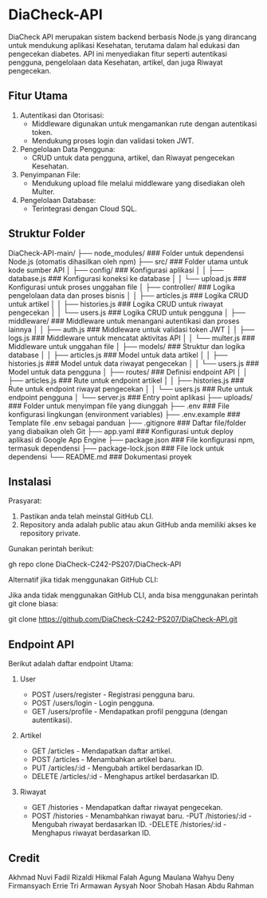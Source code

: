 # DiaCheck-API

DiaCheck API merupakan sistem backend berbasis Node.js yang dirancang untuk mendukung aplikasi Kesehatan, terutama dalam hal edukasi dan pengecekan diabetes. API ini menyediakan fitur seperti autentikasi pengguna, pengelolaan data Kesehatan, artikel, dan juga Riwayat pengecekan. 

## Fitur Utama

1. Autentikasi dan Otorisasi:
	- Middleware digunakan untuk mengamankan rute dengan 		autentikasi token.
	- Mendukung proses login dan validasi token JWT.
2. Pengelolaan Data Pengguna:
	- CRUD untuk data pengguna, artikel, dan Riwayat pengecekan 	Kesehatan.
3. Penyimpanan File:
	- Mendukung upload file melalui middleware yang disediakan 	oleh Multer.
4. Pengelolaan Database:
	-  Terintegrasi dengan Cloud SQL. 

## Struktur Folder

DiaCheck-API-main/
├── node_modules/         ### Folder untuk dependensi Node.js (otomatis dihasilkan oleh npm)
├── src/                  ### Folder utama untuk kode sumber API
│   ├── config/           ### Konfigurasi aplikasi
│   │   ├── database.js   ### Konfigurasi koneksi ke database
│   │   └── upload.js     ### Konfigurasi untuk proses unggahan file
│   ├── controller/       ### Logika pengelolaan data dan proses bisnis
│   │   ├── articles.js   ### Logika CRUD untuk artikel
│   │   ├── histories.js  ### Logika CRUD untuk riwayat pengecekan
│   │   └── users.js      ### Logika CRUD untuk pengguna
│   ├── middleware/       ### Middleware untuk menangani autentikasi dan proses lainnya
│   │   ├── auth.js       ### Middleware untuk validasi token JWT
│   │   ├── logs.js       ### Middleware untuk mencatat aktivitas API
│   │   └── multer.js     ### Middleware untuk unggahan file
│   ├── models/           ### Struktur dan logika database
│   │   ├── articles.js   ### Model untuk data artikel
│   │   ├── histories.js  ### Model untuk data riwayat pengecekan
│   │   └── users.js      ### Model untuk data pengguna
│   ├── routes/           ### Definisi endpoint API
│   │   ├── articles.js   ### Rute untuk endpoint artikel
│   │   ├── histories.js  ### Rute untuk endpoint riwayat pengecekan
│   │   └── users.js      ### Rute untuk endpoint pengguna
│   └── server.js         ### Entry point aplikasi
├── uploads/              ### Folder untuk menyimpan file yang diunggah
├── .env                  ### File konfigurasi lingkungan (environment variables)
├── .env.example          ### Template file .env sebagai panduan
├── .gitignore            ### Daftar file/folder yang diabaikan oleh Git
├── app.yaml              ### Konfigurasi untuk deploy aplikasi di Google App Engine
├── package.json          ### File konfigurasi npm, termasuk dependensi
├── package-lock.json     ### File lock untuk dependensi
└── README.md             ### Dokumentasi proyek

## Instalasi 

Prasyarat:
1. Pastikan anda telah meinstal GitHub CLI. 
2. Repository anda adalah public atau akun GitHub anda memiliki akses ke repository private. 

Gunakan perintah berikut:

gh repo clone DiaCheck-C242-PS207/DiaCheck-API


Alternatif jika tidak menggunakan GitHub CLI:

Jika anda tidak menggunakan GitHub CLI, anda bisa menggunakan perintah git clone biasa:

git clone https://github.com/DiaCheck-C242-PS207/DiaCheck-API.git 

## Endpoint API

Berikut adalah daftar endpoint Utama:

1. User
	- POST /users/register - Registrasi pengguna baru.
	- POST /users/login - Login pengguna.
	- GET /users/profile - Mendapatkan profil pengguna (dengan autentikasi).

2. Artikel
	- GET /articles - Mendapatkan daftar artikel.
	- POST /articles - Menambahkan artikel baru.
	- PUT /articles/:id - Mengubah artikel berdasarkan ID.
	- DELETE /articles/:id - Menghapus artikel berdasarkan ID.

3. Riwayat
	- GET /histories - Mendapatkan daftar riwayat pengecekan.
	- POST /histories - Menambahkan riwayat baru.
	-PUT /histories/:id - Mengubah riwayat berdasarkan ID.
	-DELETE /histories/:id - Menghapus riwayat berdasarkan ID.

## Credit
Akhmad Nuvi Fadil Rizaldi
Hikmal Falah Agung Maulana
Wahyu
Deny Firmansyach
Errie Tri Armawan
Aysyah Noor Shobah
Hasan Abdu Rahman

